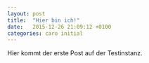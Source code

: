 ```yaml
---
layout: post
title:  "Hier bin ich!"
date:   2015-12-26 21:09:12 +0100
categories: caro initial
---
```


Hier kommt der erste Post auf der Testinstanz.


